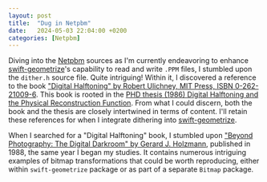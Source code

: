 ```yaml
---
layout: post
title:  "Dug in Netpbm"
date:   2024-05-03 22:04:00 +0200
categories: [Netpbm]
---
```

Diving into the [Netpbm](https://sourceforge.net/projects/netpbm/) sources as I'm currently endeavoring to enhance [swift-geometrize](https://github.com/valeriyvan/swift-geometrize)'s capability to read and write `.PPM` files, I stumbled upon the `dither.h` source file. Quite intriguing! Within it, I discovered a reference to the book ["Digital Halftoning" by Robert Ulichney, MIT Press, ISBN 0-262-21009-6](https://archive.org/details/digitalhalftonin00ulic/). This book is rooted in the [PHD thesis (1986) Digital Halftoning and the Physical Reconstruction Function](/assets/docs/PHD%20thesis%20Digital%20Halftoning%20and%20the%20Physical%20Reconstruction%20Function%20by%20Robert%20A.%20Ulichney.pdf). From what I could discern, both the book and the thesis are closely intertwined in terms of content. I'll retain these references for when I integrate dithering into [swift-geometrize](https://github.com/valeriyvan/swift-geometrize).

When I searched for a "Digital Halftoning" book, I stumbled upon ["Beyond Photography: The Digital Darkroom" by Gerard J. Holzmann](/assets/docs/Book%20Beyond%20Photography.%20The%20Digital%20Darkroom.%20Gerard%20J.%20Holzmann.pdf), published in 1988, the same year I began my studies. It contains numerous intriguing examples of bitmap transformations that could be worth reproducing, either within `swift-geometrize` package or as part of a separate `Bitmap` package.
